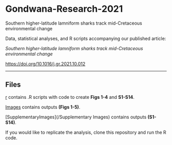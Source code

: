# Gondwana-Research-2021
Southern higher-latitude lamniform sharks track mid-Cretaceous environmental change

Data, statistical analyses, and R scripts accompanying our published article:

*Southern higher-latitude lamniform sharks track mid-Cretaceous environmental change*

https://doi.org/10.1016/j.gr.2021.10.012

---------------------------------------------------------------------------------------
## Files

[r](/r) contains .R scripts with code to create **Figs 1-4** and **S1-S14**. 

[Images](/Images) contains outputs **(Figs 1-5)**.

[SupplementaryImages](/Supplementary Images) contains outputs **(S1-S14)**.

If you would like to replicate the analysis, clone this repository and run the R code.
